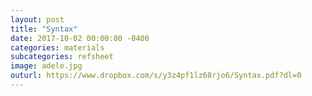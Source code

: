 ```yaml
---
layout: post
title: "Syntax"
date: 2017-10-02 00:00:00 -0400
categories: materials
subcategories: refsheet
image: adele.jpg
outurl: https://www.dropbox.com/s/y3z4pf1lz68rjo6/Syntax.pdf?dl=0
---
```


